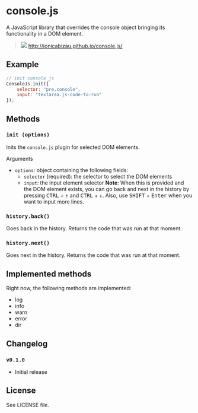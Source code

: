 console.js
==========

A JavaScript library that overrides the console object bringing its functionality in a DOM element.

> [![](http://i.imgur.com/PmkC20x.gif)](http://ionicabizau.github.io/console.js/)
> http://ionicabizau.github.io/console.js/

## Example

```js
// init console js
ConsoleJs.init({
    selector: "pre.console",
    input: "textarea.js-code-to-run"
});
```

## Methods

### `init (options)`
Inits the `console.js` plugin for selected DOM elements.

Arguments

 - `options`: object containing the following fields:
   - `selector` (required): the selector to select the DOM elements
   - `input`: the input element selector
    **Note**: When this is provided and the DOM element exists, you can go back and next in the history by pressing <kbd>CTRL</kbd> + <kbd>↑</kbd> and <kbd>CTRL</kbd> + <kbd>↓</kbd>. Also, use <kbd>SHIFT</kbd> + <kbd>Enter</kbd> when you want to input more lines.

### `history.back()`
Goes back in the history. Returns the code that was run at that moment.

### `history.next()`
Goes next in the history. Returns the code that was run at that moment.

## Implemented methods

Right now, the following methods are implemented:

 - log
 - info
 - warn
 - error
 - dir

## Changelog

### `v0.1.0`
 - Initial release

## License
See LICENSE file.
